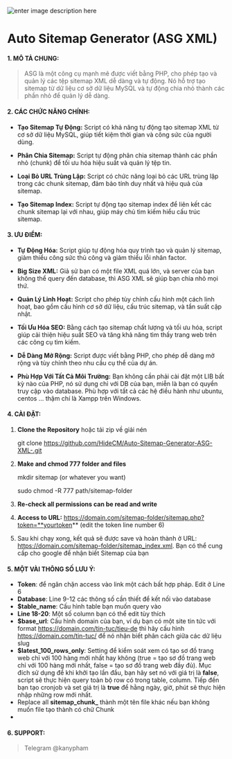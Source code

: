 ![enter image description here](https://cdn.iconscout.com/icon/free/png-256/free-xml-file-2330558-1950399.png)
# Auto Sitemap Generator (ASG XML)

#### 1. MÔ TẢ CHUNG:

> ASG  là một công cụ mạnh mẽ được viết bằng PHP, cho phép tạo và quản
> lý các tệp sitemap XML dễ dàng và tự động. Nó hỗ trợ tạo sitemap từ dữ
> liệu cơ sở dữ liệu MySQL và tự động chia nhỏ thành các phần nhỏ để
> quản lý dễ dàng.

#### 2. CÁC CHỨC NĂNG CHÍNH:

-   **Tạo Sitemap Tự Động:** Script có khả năng tự động tạo sitemap XML từ cơ sở dữ liệu MySQL, giúp tiết kiệm thời gian và công sức của người dùng.
    
-   **Phân Chia Sitemap:** Script tự động phân chia sitemap thành các phần nhỏ (chunk) để tối ưu hóa hiệu suất và quản lý tệp tin.
    
-   **Loại Bỏ URL Trùng Lặp:** Script có chức năng loại bỏ các URL trùng lặp trong các chunk sitemap, đảm bảo tính duy nhất và hiệu quả của sitemap.
    
-   **Tạo Sitemap Index:** Script tự động tạo sitemap index để liên kết các chunk sitemap lại với nhau, giúp máy chủ tìm kiếm hiểu cấu trúc sitemap.
    

#### 3. ƯU ĐIỂM:

-   **Tự Động Hóa:** Script giúp tự động hóa quy trình tạo và quản lý sitemap, giảm thiểu công sức thủ công và giảm thiểu lỗi nhân factor.

-   **Big Size XML:** Giả sử bạn có một file XML quá lớn, và server của bạn không thể query đến database, thì ASG XML sẽ giúp bạn chia nhỏ mọi thứ.
    
-   **Quản Lý Linh Hoạt:** Script cho phép tùy chỉnh cấu hình một cách linh hoạt, bao gồm cấu hình cơ sở dữ liệu, cấu trúc sitemap, và tần suất cập nhật.
    
-   **Tối Ưu Hóa SEO:** Bằng cách tạo sitemap chất lượng và tối ưu hóa, script giúp cải thiện hiệu suất SEO và tăng khả năng tìm thấy trang web trên các công cụ tìm kiếm.
    
-   **Dễ Dàng Mở Rộng:** Script được viết bằng PHP, cho phép dễ dàng mở rộng và tùy chỉnh theo nhu cầu cụ thể của dự án.
-   **Phù Hợp Với Tất Cả Môi Trường:** Bạn không cần phải cài đặt một LIB bất kỳ nào của PHP, nó sử dụng chỉ với DB của bạn, miễn là bạn có quyền truy cập vào database. Phù hợp với tất cả các hệ điều hành như ubuntu, centos ... thậm chí là Xampp trên Windows.

#### 4. CÀI ĐẶT:
1. **Clone the Repository** hoặc tải zip về giải nén

    git clone https://github.com/HideCM/Auto-Sitemap-Generator-ASG-XML-.git
2. **Make and chmod 777 folder and files**

    mkdir sitemap (or whatever you want)

    sudo chmod -R 777 path/sitemap-folder
    
3. **Re-check all permissions can be read and write**
4. **Access to URL:** https://domain.com/sitemap-folder/sitemap.php?token=**yourtoken** (edit the token line number 6)
5. Sau khi chạy xong, kết quả sẽ được save và hoàn thành ở URL: https://domain.com/sitemap-folder/sitemap_index.xml. Bạn có thể cung cấp cho google để nhận biết Sitemap của bạn

#### 5. MỘT VÀI THÔNG SỐ LƯU Ý:
- **Token**: để ngăn chặn access vào link một cách bất hợp pháp. Edit ở Line 6
- **Database**: Line 9-12 các thông số cần thiết để kết nối vào database
- **$table_name**: Cấu hình table bạn muốn query vào
- **Line 18-20**: Một số column bạn có thể edit tùy thích
- **$base_url**: Cấu hình domain của bạn, ví dụ bạn có một site tin tức với format https://domain.com/tin-tuc/tieu-de thì hãy cấu hình https://domain.com/tin-tuc/ để nó nhận biết phân cách giữa các dữ liệu slug
- **$latest_100_rows_only**: Setting để kiểm soát xem có tạo sơ đồ trang web chỉ với 100 hàng mới nhất hay không (true = tạo sơ đồ trang web chỉ với 100 hàng mới nhất, false = tạo sơ đồ trang web đầy đủ). Mục đích sử dụng để khi khởi tạo lần đầu, bạn hãy set nó với giá trị là **false**, script sẽ thực hiện query toàn bộ row có trong table, column. Tiếp đến bạn tạo cronjob và set giá trị là **true** để hằng ngày, giờ, phút sẽ thực hiện nhập những row mới nhất.
- Replace all **sitemap_chunk_** thành một tên file khác nếu bạn không muốn file tạo thành có chử Chunk
- 
#### 6. SUPPORT:

> Telegram @kanypham
